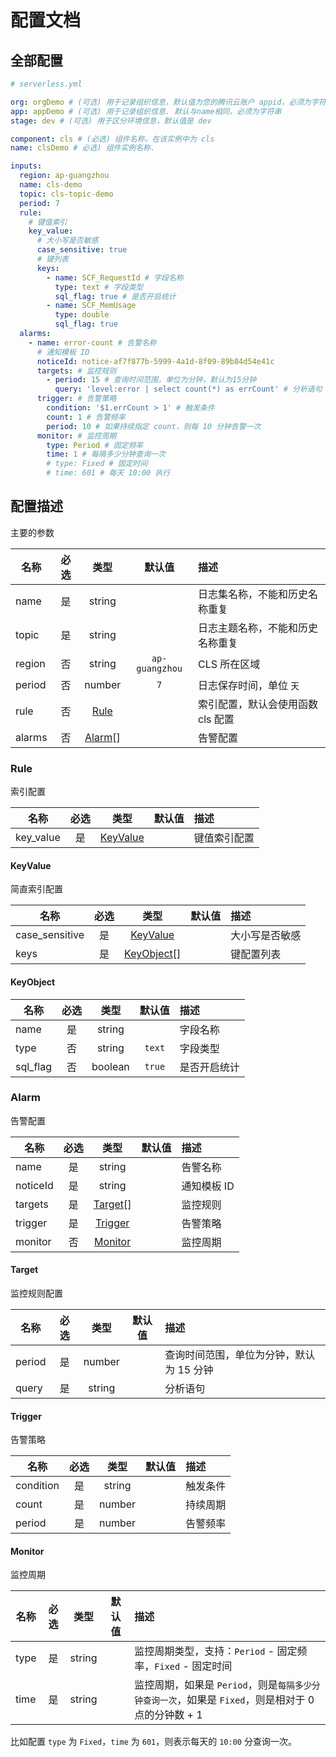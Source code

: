 # 配置文档

## 全部配置

```yml
# serverless.yml

org: orgDemo # (可选) 用于记录组织信息，默认值为您的腾讯云账户 appid，必须为字符串
app: appDemo # (可选) 用于记录组织信息. 默认与name相同，必须为字符串
stage: dev # (可选) 用于区分环境信息，默认值是 dev

component: cls # (必选) 组件名称，在该实例中为 cls
name: clsDemo # 必选) 组件实例名称.

inputs:
  region: ap-guangzhou
  name: cls-demo
  topic: cls-topic-demo
  period: 7
  rule:
    # 键值索引
    key_value:
      # 大小写是否敏感
      case_sensitive: true
      # 键列表
      keys:
        - name: SCF_RequestId # 字段名称
          type: text # 字段类型
          sql_flag: true # 是否开启统计
        - name: SCF_MemUsage
          type: double
          sql_flag: true
  alarms:
    - name: error-count # 告警名称
      # 通知模板 ID
      noticeId: notice-af7f877b-5999-4a1d-8f09-89b84d54e41c
      targets: # 监控规则
        - period: 15 # 查询时间范围，单位为分钟，默认为15分钟
          query: 'level:error | select count(*) as errCount' # 分析语句
      trigger: # 告警策略
        condition: '$1.errCount > 1' # 触发条件
        count: 1 # 告警频率
        period: 10 # 如果持续指定 count，则每 10 分钟告警一次
      monitor: # 监控周期
        type: Period # 固定频率
        time: 1 # 每隔多少分钟查询一次
        # type: Fixed # 固定时间
        # time: 601 # 每天 10:00 执行
```

## 配置描述

主要的参数

| 名称   | 必选 |       类型        |     默认值     | 描述                              |
| ------ | :--: | :---------------: | :------------: | :-------------------------------- |
| name   |  是  |      string       |                | 日志集名称，不能和历史名称重复    |
| topic  |  是  |      string       |                | 日志主题名称，不能和历史名称重复  |
| region |  否  |      string       | `ap-guangzhou` | CLS 所在区域                      |
| period |  否  |      number       |      `7`       | 日志保存时间，单位 `天`           |
| rule   |  否  |   [Rule](#Rule)   |                | 索引配置，默认会使用函数 cls 配置 |
| alarms |  否  | [Alarm](#Alarm)[] |                | 告警配置                          |

### Rule

索引配置

| 名称      | 必选 |         类型          | 默认值 | 描述         |
| --------- | :--: | :-------------------: | :----: | :----------- |
| key_value |  是  | [KeyValue](#KeyValue) |        | 键值索引配置 |

#### KeyValue

简直索引配置

| 名称           | 必选 |           类型            | 默认值 | 描述           |
| -------------- | :--: | :-----------------------: | :----: | :------------- |
| case_sensitive |  是  |   [KeyValue](#KeyValue)   |        | 大小写是否敏感 |
| keys           |  是  | [KeyObject](#KeyObject)[] |        | 键配置列表     |

#### KeyObject

| 名称     | 必选 |  类型   | 默认值 | 描述         |
| -------- | :--: | :-----: | :----: | :----------- |
| name     |  是  | string  |        | 字段名称     |
| type     |  否  | string  | `text` | 字段类型     |
| sql_flag |  否  | boolean | `true` | 是否开启统计 |

### Alarm

告警配置

| 名称     | 必选 |        类型         | 默认值 | 描述        |
| -------- | :--: | :-----------------: | :----: | :---------- |
| name     |  是  |       string        |        | 告警名称    |
| noticeId |  是  |       string        |        | 通知模板 ID |
| targets  |  是  | [Target](#Target)[] |        | 监控规则    |
| trigger  |  是  | [Trigger](#Trigger) |        | 告警策略    |
| monitor  |  否  | [Monitor](#Monitor) |        | 监控周期    |

#### Target

监控规则配置

| 名称   | 必选 |  类型  | 默认值 | 描述                                     |
| ------ | :--: | :----: | :----: | :--------------------------------------- |
| period |  是  | number |        | 查询时间范围，单位为分钟，默认为 15 分钟 |
| query  |  是  | string |        | 分析语句                                 |

#### Trigger

告警策略

| 名称      | 必选 |  类型  | 默认值 | 描述     |
| --------- | :--: | :----: | :----: | :------- |
| condition |  是  | string |        | 触发条件 |
| count     |  是  | number |        | 持续周期 |
| period    |  是  | number |        | 告警频率 |

#### Monitor

监控周期

| 名称 | 必选 |  类型  | 默认值 | 描述                                                                                               |
| ---- | :--: | :----: | :----: | :------------------------------------------------------------------------------------------------- |
| type |  是  | string |        | 监控周期类型，支持：`Period` - 固定频率，`Fixed` - 固定时间                                        |
| time |  是  | string |        | 监控周期，如果是 `Period`，则是`每隔多少分钟查询一次`，如果是 `Fixed`，则是相对于 0 点的分钟数 + 1 |

比如配置 `type` 为 `Fixed`，`time` 为 `601`，则表示每天的 `10:00` 分查询一次。
